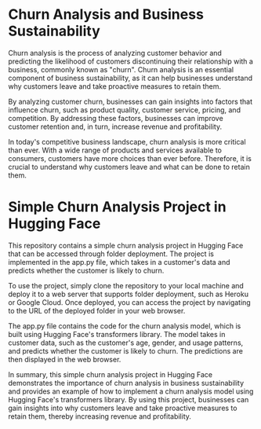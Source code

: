 # Churn Analysis and Business Sustainability
Churn analysis is the process of analyzing customer behavior and predicting the likelihood of customers discontinuing their relationship with a business, commonly known as "churn". Churn analysis is an essential component of business sustainability, as it can help businesses understand why customers leave and take proactive measures to retain them.

By analyzing customer churn, businesses can gain insights into factors that influence churn, such as product quality, customer service, pricing, and competition. By addressing these factors, businesses can improve customer retention and, in turn, increase revenue and profitability.

In today's competitive business landscape, churn analysis is more critical than ever. With a wide range of products and services available to consumers, customers have more choices than ever before. Therefore, it is crucial to understand why customers leave and what can be done to retain them.

# Simple Churn Analysis Project in Hugging Face
This repository contains a simple churn analysis project in Hugging Face that can be accessed through folder deployment. The project is implemented in the app.py file, which takes in a customer's data and predicts whether the customer is likely to churn.

To use the project, simply clone the repository to your local machine and deploy it to a web server that supports folder deployment, such as Heroku or Google Cloud. Once deployed, you can access the project by navigating to the URL of the deployed folder in your web browser.

The app.py file contains the code for the churn analysis model, which is built using Hugging Face's transformers library. The model takes in customer data, such as the customer's age, gender, and usage patterns, and predicts whether the customer is likely to churn. The predictions are then displayed in the web browser.

In summary, this simple churn analysis project in Hugging Face demonstrates the importance of churn analysis in business sustainability and provides an example of how to implement a churn analysis model using Hugging Face's transformers library. By using this project, businesses can gain insights into why customers leave and take proactive measures to retain them, thereby increasing revenue and profitability.